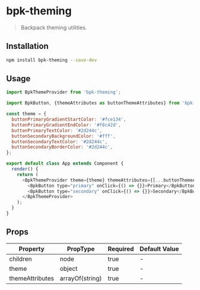 # bpk-theming

> Backpack theming utilities.

## Installation

```sh
npm install bpk-theming --save-dev
```

## Usage

```js
import BpkThemeProvider from 'bpk-theming';

import BpkButton, {themeAttributes as buttonThemeAttributes} from 'bpk-component-button';

const theme = {
  buttonPrimaryGradientStartColor: '#fce134',
  buttonPrimaryGradientEndColor: '#f8c42d',
  buttonPrimaryTextColor: '#2d244c',
  buttonSecondaryBackgroundColor: '#fff',
  buttonSecondaryTextColor: '#2d244c',
  buttonSecondaryBorderColor: '#2d244c',
};

export default class App extends Component {
  render() {
    return (
      <BpkThemeProvider theme={theme} themeAttributes={[...buttonThemeAttributes]}>
        <BpkButton type="primary" onClick={() => {}}>Primary</BpkButton>
        <BpkButton type="secondary" onClick={() => {}}>Secondary</BpkButton>
      </BpkThemeProvider>
    );
  }
}
```

## Props

| Property            | PropType        | Required | Default Value |
| -----------         | --------------- | -------- | ------------- |
| children            | node            | true     | -             |
| theme               | object          | true     | -             |
| themeAttributes     | arrayOf(string) | true     | -             |
